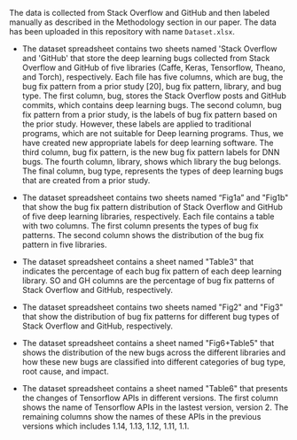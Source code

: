 The data is collected from Stack Overflow and GitHub and then labeled manually as described in the Methodology section in our paper. The data has been uploaded in this repository with name `Dataset.xlsx`.
- The dataset spreadsheet contains two sheets named 'Stack Overflow and 'GitHub' that store the deep learning bugs collected from Stack Overflow and GitHub of five libraries (Caffe, Keras, Tensorflow, Theano, and Torch), respectively. Each file has five columns, which are bug, the bug fix pattern from a prior study [20], bug fix pattern, library, and bug type. The first column, bug, stores the Stack Overflow posts and GitHub commits, which contains deep learning bugs. The second column, bug fix pattern from a prior study, is the labels of bug fix pattern based on the prior study. However, these labels are applied to traditional programs, which are not suitable for Deep learning programs. Thus, we have created new appropriate labels for deep learning software. The third column, bug fix pattern, is the new bug fix pattern labels for DNN bugs. The fourth column, library, shows which library the bug belongs. The final column, bug type, represents the types of deep learning bugs that are created from a prior study.

- The dataset spreadsheet contains two sheets named “Fig1a” and "Fig1b" that show the bug fix pattern distribution of Stack Overflow and GitHub of five deep learning libraries, respectively. Each file contains a table with two columns. The first column presents the types of bug fix patterns. The second column shows the distribution of the bug fix pattern in five libraries.

- The dataset spreadsheet contains a sheet named "Table3" that indicates the percentage of each bug fix pattern of each deep learning library. SO and GH columns are the percentage of bug fix patterns of Stack Overflow and GitHub, respectively.

- The dataset spreadsheet contains two sheets named "Fig2" and "Fig3" that show the distribution of bug fix patterns for different bug types of Stack Overflow and GitHub, respectively.

- The dataset spreadsheet contains a sheet named "Fig6+Table5" that shows the distribution of the new bugs across the different libraries and how these new bugs are classified into different categories of bug type, root cause, and impact.

- The dataset spreadsheet contains a sheet named "Table6" that  presents the changes of Tensorflow APIs in different versions. The first column shows the name of Tensorflow APIs in the lastest version, version 2. The remaining columns show the names of these APIs in the previous versions which includes 1.14, 1.13, 1.12, 1.11, 1.1.
